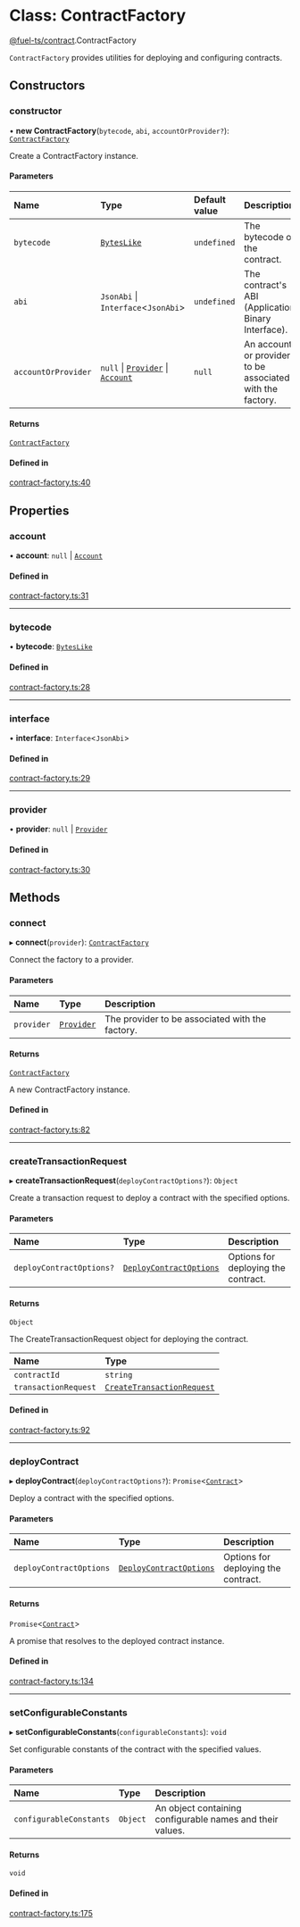 # Class: ContractFactory

[@fuel-ts/contract](/api/Contract/index.md).ContractFactory

`ContractFactory` provides utilities for deploying and configuring contracts.

## Constructors

### constructor

• **new ContractFactory**(`bytecode`, `abi`, `accountOrProvider?`): [`ContractFactory`](/api/Contract/ContractFactory.md)

Create a ContractFactory instance.

#### Parameters

| Name | Type | Default value | Description |
| :------ | :------ | :------ | :------ |
| `bytecode` | [`BytesLike`](/api/Interfaces/index.md#byteslike) | `undefined` | The bytecode of the contract. |
| `abi` | `JsonAbi` \| `Interface`&lt;`JsonAbi`\> | `undefined` | The contract's ABI (Application Binary Interface). |
| `accountOrProvider` | ``null`` \| [`Provider`](/api/Account/Provider.md) \| [`Account`](/api/Account/Account.md) | `null` | An account or provider to be associated with the factory. |

#### Returns

[`ContractFactory`](/api/Contract/ContractFactory.md)

#### Defined in

[contract-factory.ts:40](https://github.com/FuelLabs/fuels-ts/blob/2fe6268581a473148906a6d274886d93d7b1f290/packages/contract/src/contract-factory.ts#L40)

## Properties

### account

• **account**: ``null`` \| [`Account`](/api/Account/Account.md)

#### Defined in

[contract-factory.ts:31](https://github.com/FuelLabs/fuels-ts/blob/2fe6268581a473148906a6d274886d93d7b1f290/packages/contract/src/contract-factory.ts#L31)

___

### bytecode

• **bytecode**: [`BytesLike`](/api/Interfaces/index.md#byteslike)

#### Defined in

[contract-factory.ts:28](https://github.com/FuelLabs/fuels-ts/blob/2fe6268581a473148906a6d274886d93d7b1f290/packages/contract/src/contract-factory.ts#L28)

___

### interface

• **interface**: `Interface`&lt;`JsonAbi`\>

#### Defined in

[contract-factory.ts:29](https://github.com/FuelLabs/fuels-ts/blob/2fe6268581a473148906a6d274886d93d7b1f290/packages/contract/src/contract-factory.ts#L29)

___

### provider

• **provider**: ``null`` \| [`Provider`](/api/Account/Provider.md)

#### Defined in

[contract-factory.ts:30](https://github.com/FuelLabs/fuels-ts/blob/2fe6268581a473148906a6d274886d93d7b1f290/packages/contract/src/contract-factory.ts#L30)

## Methods

### connect

▸ **connect**(`provider`): [`ContractFactory`](/api/Contract/ContractFactory.md)

Connect the factory to a provider.

#### Parameters

| Name | Type | Description |
| :------ | :------ | :------ |
| `provider` | [`Provider`](/api/Account/Provider.md) | The provider to be associated with the factory. |

#### Returns

[`ContractFactory`](/api/Contract/ContractFactory.md)

A new ContractFactory instance.

#### Defined in

[contract-factory.ts:82](https://github.com/FuelLabs/fuels-ts/blob/2fe6268581a473148906a6d274886d93d7b1f290/packages/contract/src/contract-factory.ts#L82)

___

### createTransactionRequest

▸ **createTransactionRequest**(`deployContractOptions?`): `Object`

Create a transaction request to deploy a contract with the specified options.

#### Parameters

| Name | Type | Description |
| :------ | :------ | :------ |
| `deployContractOptions?` | [`DeployContractOptions`](/api/Contract/index.md#deploycontractoptions) | Options for deploying the contract. |

#### Returns

`Object`

The CreateTransactionRequest object for deploying the contract.

| Name | Type |
| :------ | :------ |
| `contractId` | `string` |
| `transactionRequest` | [`CreateTransactionRequest`](/api/Account/CreateTransactionRequest.md) |

#### Defined in

[contract-factory.ts:92](https://github.com/FuelLabs/fuels-ts/blob/2fe6268581a473148906a6d274886d93d7b1f290/packages/contract/src/contract-factory.ts#L92)

___

### deployContract

▸ **deployContract**(`deployContractOptions?`): `Promise`&lt;[`Contract`](/api/Program/Contract.md)\>

Deploy a contract with the specified options.

#### Parameters

| Name | Type | Description |
| :------ | :------ | :------ |
| `deployContractOptions` | [`DeployContractOptions`](/api/Contract/index.md#deploycontractoptions) | Options for deploying the contract. |

#### Returns

`Promise`&lt;[`Contract`](/api/Program/Contract.md)\>

A promise that resolves to the deployed contract instance.

#### Defined in

[contract-factory.ts:134](https://github.com/FuelLabs/fuels-ts/blob/2fe6268581a473148906a6d274886d93d7b1f290/packages/contract/src/contract-factory.ts#L134)

___

### setConfigurableConstants

▸ **setConfigurableConstants**(`configurableConstants`): `void`

Set configurable constants of the contract with the specified values.

#### Parameters

| Name | Type | Description |
| :------ | :------ | :------ |
| `configurableConstants` | `Object` | An object containing configurable names and their values. |

#### Returns

`void`

#### Defined in

[contract-factory.ts:175](https://github.com/FuelLabs/fuels-ts/blob/2fe6268581a473148906a6d274886d93d7b1f290/packages/contract/src/contract-factory.ts#L175)
